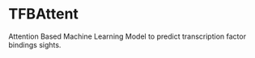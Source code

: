 # TFBAttent
Attention Based Machine Learning Model to predict transcription factor bindings sights.
